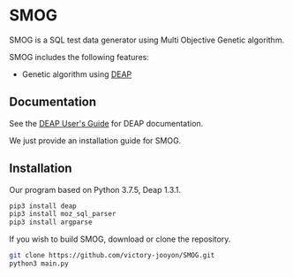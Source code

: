 # SMOG

SMOG is a SQL test data generator using Multi Objective Genetic algorithm.

SMOG includes the following features:

  * Genetic algorithm using [DEAP](https://github.com/DEAP/deap)
  
## Documentation

See the [DEAP User's Guide](http://deap.readthedocs.org/) for DEAP documentation.

We just provide an installation guide for SMOG.

## Installation
Our program based on Python 3.7.5, Deap 1.3.1.

```bash
pip3 install deap
pip3 install moz_sql_parser
pip3 install argparse
```

If you wish to build SMOG, download or clone the repository.

```bash
git clone https://github.com/victory-jooyon/SMOG.git
python3 main.py
```
